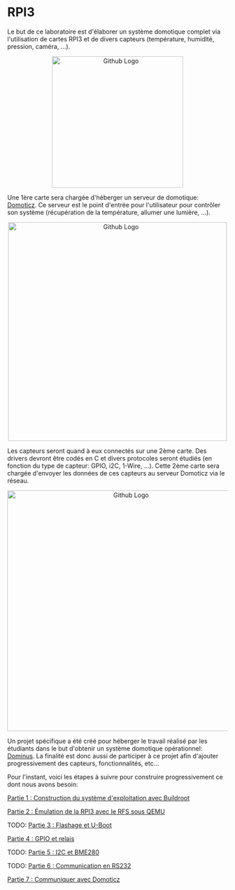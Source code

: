 # RPI3

Le but de ce laboratoire est d'élaborer un système domotique complet via
l'utilisation de cartes RPI3 et de divers capteurs (température, humidité,
pression, caméra, ...).

<p align="center">
  <img src="https://github.com/pblottiere/embsys/blob/master/labs/rpi3/imgs/rpi3.png" width="300" title="Github Logo">
</p>

Une 1ère carte sera chargée d'héberger un serveur de domotique:
[Domoticz](https://domoticz.com/). Ce serveur est le point d'entrée pour
l'utilisateur pour contrôler son système (récupération de la température,
allumer une lumière, ...).

<p align="center">
  <img src="https://github.com/pblottiere/embsys/blob/master/labs/rpi3/imgs/domoticz_sensors.jpg" width="500" title="Github Logo">
</p>

Les capteurs seront quand à eux connectés sur une 2ème carte. Des drivers
devront être codés en C et divers protocoles seront étudiés (en fonction du
type de capteur: GPIO, i2C, 1-Wire, ...). Cette 2ème carte sera chargée
d'envoyer les données de ces capteurs au serveur Domoticz via le réseau.

<p align="center">
  <img src="https://github.com/pblottiere/embsys/blob/master/labs/rpi3/imgs/arch.png" width="550" title="Github Logo">
</p>

Un projet spécifique a été créé pour héberger le travail réalisé par les
étudiants dans le but d'obtenir un système domotique opérationnel:
[Dominus](https://github.com/pblottiere/dominus). La finalité est donc aussi
de participer à ce projet afin d'ajouter progressivement des capteurs,
fonctionnalités, etc...

Pour l'instant, voici les étapes à suivre pour construire progressivement ce
dont nous avons besoin:

[Partie 1 : Construction du système d'exploitation avec Buildroot](buildroot.md)

[Partie 2 : Émulation de la RPI3 avec le RFS sous QEMU](qemu.md)

TODO: [Partie 3 : Flashage et U-Boot](flash_uboot.md)

[Partie 4 : GPIO et relais](relais.md)

TODO: [Partie 5 : I2C et BME280](bme280.md)

TODO: [Partie 6 : Communication en RS232](bme280.md)

[Partie 7 : Communiquer avec Domoticz](domoticz.md)
